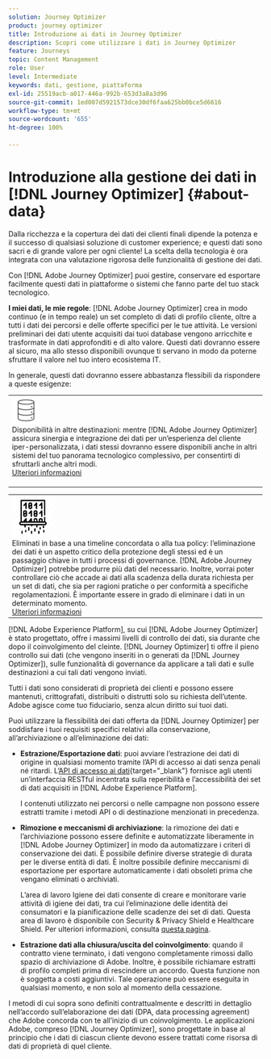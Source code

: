 ```yaml
---
solution: Journey Optimizer
product: journey optimizer
title: Introduzione ai dati in Journey Optimizer
description: Scopri come utilizzare i dati in Journey Optimizer
feature: Journeys
topic: Content Management
role: User
level: Intermediate
keywords: dati, gestione, piattaforma
exl-id: 25519acb-a017-446a-992b-653d3a8a3d96
source-git-commit: 1ed007d5921573dce30df6faa625bb0bce5d6616
workflow-type: tm+mt
source-wordcount: '655'
ht-degree: 100%

---
```


# Introduzione alla gestione dei dati in [!DNL Journey Optimizer] {#about-data}

Dalla ricchezza e la copertura dei dati dei clienti finali dipende la potenza e il successo di qualsiasi soluzione di customer experience; e questi dati sono sacri e di grande valore per ogni cliente! La scelta della tecnologia è ora integrata con una valutazione rigorosa delle funzionalità di gestione dei dati.

Con [!DNL Adobe Journey Optimizer] puoi gestire, conservare ed esportare facilmente questi dati in piattaforme o sistemi che fanno parte del tuo stack tecnologico.

**I miei dati, le mie regole**: [!DNL Adobe Journey Optimizer] crea in modo continuo (e in tempo reale) un set completo di dati di profilo cliente, oltre a tutti i dati dei percorsi e delle offerte specifici per le tue attività. Le versioni preliminari dei dati utente acquisiti dai tuoi database vengono arricchite e trasformate in dati approfonditi e di alto valore. Questi dati dovranno essere al sicuro, ma allo stesso disponibili ovunque ti servano in modo da poterne sfruttare il valore nel tuo intero ecosistema IT.

In generale, questi dati dovranno essere abbastanza flessibili da rispondere a queste esigenze:


<table style="table-layout:fixed">
<tr style="border: 0;">
  <td>
    <div><img alt="destinazioni" src="assets/do-not-localize/dest.png" /> 
   <br>Disponibilità in altre destinazioni: mentre [!DNL Adobe Journey Optimizer] assicura sinergia e integrazione dei dati per un’esperienza del cliente iper-personalizzata, i dati stessi dovranno essere disponibili anche in altri sistemi del tuo panorama tecnologico complessivo, per consentirti di sfruttarli anche altri modi.
    <div>
     <a href="../start/ajo-integrations.md">Ulteriori informazioni</a></div>
    </div>
    <br>
  </td>
</tr>
</table>

<!--td>
    <div><img alt="retention" src="assets/do-not-localize/retention.png" />  
    <br>Retained for a stipulated duration – Industry or regional regulations (such as GDPR or CCPA) or internal data governance policies stipulate how long or how short a duration, data needs to be maintained or archived in Adobe Experience Platform Data Lake. <a href="../privacy/get-started-privacy.md">Learn more</a></div>
  </td>
</tr>
<tr style="border: 0;"-->
<table style="table-layout:fixed">
<tr style="border: 0;">
  <td>
    <div><img alt="policy" src="assets/do-not-localize/policy.png" /> 
    <br>Eliminati in base a una timeline concordata o alla tua policy: l’eliminazione dei dati è un aspetto critico della protezione degli stessi ed è un passaggio chiave in tutti i processi di governance. [!DNL Adobe Journey Optimizer] potrebbe produrre più dati del necessario. Inoltre, vorrai poter controllare ciò che accade ai dati alla scadenza della durata richiesta per un set di dati, che sia per ragioni pratiche o per conformità a specifiche regolamentazioni. È importante essere in grado di eliminare i dati in un determinato momento. 
    </div>
      <div>
     <a href="../privacy/data-hygiene.md">Ulteriori informazioni</a></div>
    </div>
  </td>
</tr>
</table>

[!DNL Adobe Experience Platform], su cui [!DNL Adobe Journey Optimizer] è stato progettato, offre i massimi livelli di controllo dei dati, sia durante che dopo il coinvolgimento del cleinte. [!DNL Journey Optimizer] ti offre il pieno controllo sui dati (che vengono inseriti in o generati da [!DNL Journey Optimizer]), sulle funzionalità di governance da applicare a tali dati e sulle destinazioni a cui tali dati vengono inviati.

Tutti i dati sono considerati di proprietà dei clienti e possono essere mantenuti, crittografati, distribuiti o distrutti solo su richiesta dell’utente. Adobe agisce come tuo fiduciario, senza alcun diritto sui tuoi dati.

Puoi utilizzare la flessibilità dei dati offerta da [!DNL Journey Optimizer] per soddisfare i tuoi requisiti specifici relativi alla conservazione, all’archiviazione o all’eliminazione dei dati:

* **Estrazione/Esportazione dati**: puoi avviare l’estrazione dei dati di origine in qualsiasi momento tramite l’API di accesso ai dati senza penali né ritardi. L’[API di accesso ai dati](https://experienceleague.adobe.com/it/docs/experience-platform/data-access/api){target="_blank"} fornisce agli utenti un’interfaccia RESTful incentrata sulla reperibilità e l’accessibilità dei set di dati acquisiti in [!DNL Adobe Experience Platform]. <!--In the future (on roadmap), you can use file-based destinations to export and migrate log data from Adobe Journey Optimizer. -->

  I contenuti utilizzato nei percorsi o nelle campagne non possono essere estratti tramite i metodi API o di destinazione menzionati in precedenza.

<!--
* **Profile Service Data Retention**: For Behavioral and Time series data appended to any Profile, you may choose to use Journey Optimizer’s default setting of retaining this data for up to 91 days from the date of its addition to a Profile, or until an alternative time-period selected by the you. The time that Adobe keeps this data varies from contract to contract, and is outlined in an organization’s data retention policy.

  Learn more about Experience Event expirations in [Adobe Experience Platform documentation](https://experienceleague.adobe.com/docs/experience-platform/profile/event-expirations.html){target="_blank"}.
-->

* **Rimozione e meccanismi di archiviazione**: la rimozione dei dati e l’archiviazione possono essere definite e automatizzate liberamente in [!DNL Adobe Journey Optimizer] in modo da automatizzare i criteri di conservazione dei dati. È possibile definire diverse strategie di durata per le diverse entità di dati. È inoltre possibile definire meccanismi di esportazione per esportare automaticamente i dati obsoleti prima che vengano eliminati o archiviati.

  L’area di lavoro Igiene dei dati consente di creare e monitorare varie attività di igiene dei dati, tra cui l’eliminazione delle identità dei consumatori e la pianificazione delle scadenze dei set di dati. Questa area di lavoro è disponibile con Security &amp; Privacy Shield e Healthcare Shield. Per ulteriori informazioni, consulta [questa pagina](../privacy/data-hygiene.md).

<!--
* **Data Lake and Deletions**: Customer Data stored in the Data Lake can be retained by Journey Optimizer:
    
    * for 7 days to facilitate the onboarding of Customer Data into the Profile Services, after which it may be permanently deleted, or
    * until chosen to be deleted by you

-->

* **Estrazione dati alla chiusura/uscita del coinvolgimento**: quando il contratto viene terminato, i dati vengono completamente rimossi dallo spazio di archiviazione di Adobe. Inoltre, è possibile richiamare estratti di profilo completi prima di rescindere un accordo. Questa funzione non è soggetta a costi aggiuntivi. Tale operazione può essere eseguita in qualsiasi momento, e non solo al momento della cessazione.

I metodi di cui sopra sono definiti contrattualmente e descritti in dettaglio nell’accordo sull’elaborazione dei dati (DPA, data processing agreement) che Adobe concorda con te all’inizio di un coinvolgimento. Le applicazioni Adobe, compreso [!DNL Journey Optimizer], sono progettate in base al principio che i dati di ciascun cliente devono essere trattati come risorsa di dati di proprietà di quel cliente.
